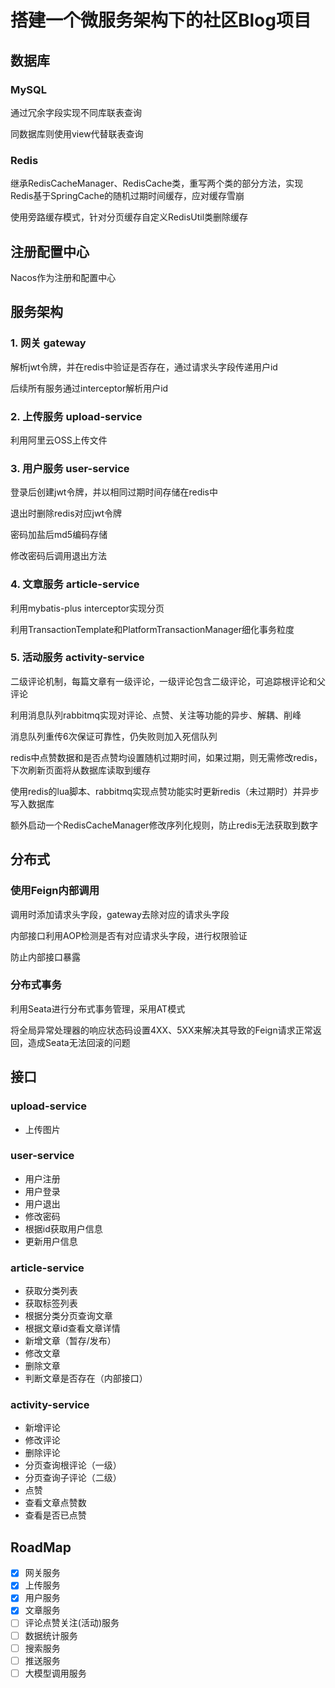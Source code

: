 # 搭建一个微服务架构下的社区Blog项目
## 数据库
### MySQL
通过冗余字段实现不同库联表查询

同数据库则使用view代替联表查询

### Redis
继承RedisCacheManager、RedisCache类，重写两个类的部分方法，实现Redis基于SpringCache的随机过期时间缓存，应对缓存雪崩

使用旁路缓存模式，针对分页缓存自定义RedisUtil类删除缓存
## 注册配置中心
Nacos作为注册和配置中心

## 服务架构
### 1. 网关 gateway
解析jwt令牌，并在redis中验证是否存在，通过请求头字段传递用户id

后续所有服务通过interceptor解析用户id
### 2. 上传服务 upload-service
利用阿里云OSS上传文件
### 3. 用户服务 user-service
登录后创建jwt令牌，并以相同过期时间存储在redis中

退出时删除redis对应jwt令牌

密码加盐后md5编码存储

修改密码后调用退出方法
### 4. 文章服务 article-service
利用mybatis-plus interceptor实现分页

利用TransactionTemplate和PlatformTransactionManager细化事务粒度
### 5. 活动服务 activity-service
二级评论机制，每篇文章有一级评论，一级评论包含二级评论，可追踪根评论和父评论

利用消息队列rabbitmq实现对评论、点赞、关注等功能的异步、解耦、削峰

消息队列重传6次保证可靠性，仍失败则加入死信队列

redis中点赞数据和是否点赞均设置随机过期时间，如果过期，则无需修改redis，下次刷新页面将从数据库读取到缓存

使用redis的lua脚本、rabbitmq实现点赞功能实时更新redis（未过期时）并异步写入数据库

额外启动一个RedisCacheManager修改序列化规则，防止redis无法获取到数字

## 分布式
### 使用Feign内部调用
调用时添加请求头字段，gateway去除对应的请求头字段

内部接口利用AOP检测是否有对应请求头字段，进行权限验证

防止内部接口暴露
### 分布式事务
利用Seata进行分布式事务管理，采用AT模式

将全局异常处理器的响应状态码设置4XX、5XX来解决其导致的Feign请求正常返回，造成Seata无法回滚的问题
## 接口
### upload-service
- 上传图片
### user-service
- 用户注册
- 用户登录
- 用户退出
- 修改密码
- 根据id获取用户信息
- 更新用户信息
### article-service
- 获取分类列表
- 获取标签列表
- 根据分类分页查询文章
- 根据文章id查看文章详情
- 新增文章（暂存/发布）
- 修改文章
- 删除文章
- 判断文章是否存在（内部接口）
### activity-service
- 新增评论
- 修改评论
- 删除评论
- 分页查询根评论（一级）
- 分页查询子评论（二级）
- 点赞
- 查看文章点赞数
- 查看是否已点赞
## RoadMap
- [X] 网关服务
- [X] 上传服务
- [X] 用户服务
- [X] 文章服务
- [ ] 评论点赞关注(活动)服务
- [ ] 数据统计服务
- [ ] 搜索服务
- [ ] 推送服务
- [ ] 大模型调用服务